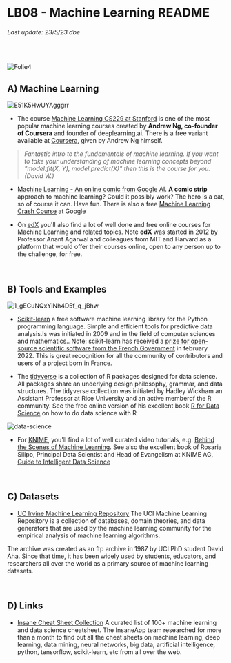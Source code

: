 # LB08 - Machine Learning README
###### Last update: 23/5/23 dbe
</br>

![Folie4](https://user-images.githubusercontent.com/52699611/164497329-da8d80ab-5d34-486c-953e-dfcb9913aece.PNG)


## A) Machine Learning

![E51K5HwUYAgggrr](https://user-images.githubusercontent.com/52699611/164500350-fa81e4c8-17b4-4d6b-b124-48fa297184ed.jpg)

* The course [Machine Learning CS229 at Stanford](https://cs229.stanford.edu/) is one of the most popular machine learning courses created by **Andrew Ng, co-founder of Coursera** and founder of deeplearning.ai. There is a free variant available at [Coursera](https://de.coursera.org/learn/machine-learning), given by Andrew Ng himself.
> *Fantastic intro to the fundamentals of machine learning. If you want to take your understanding of machine learning concepts beyond "model.fit(X, Y), model.predict(X)" then this is the course for you. (David W.)*

* [Machine Learning - An online comic from Google AI](https://cloud.google.com/products/ai/ml-comic-1). **A comic strip** approach to machine learning? Could it possibly work? The hero is a cat, so of course it can. Have fun. 
There is also a free [Machine Learning Crash Course](https://developers.google.com/machine-learning/crash-course/) at Google  

* On [edX](https://www.edx.org/learn/machine-learning) you'll also find a lot of well done and free online courses for Machine Learning and related topics. Note **edX** was started in 2012 by Professor Anant Agarwal and colleagues from MIT and Harvard as a platform that would offer their courses online, open to any person up to the challenge, for free. 



</br> 

## B) Tools and Examples

![1_gEGuNQxYlNh4D5f_q_jBhw](https://user-images.githubusercontent.com/52699611/164499735-05a59bbd-fb12-4f84-a38c-8c879dab8ff7.png)



* [Scikit-learn](https://scikit-learn.org/stable/index.html) a free software machine learning library for the Python programming language.  Simple and efficient tools for predictive data analysis.Is was initiated in 2009 and in the field of computer sciences and mathematics.. Note: scikit-learn has received a [prize for open-source scientific software from the French Government](https://www.ouvrirlascience.fr/remise-des-prix-science-ouverte-du-logiciel-libre-de-la-recherche/) in february 2022. This is great recognition for all the community of contributors and users of a project born in France.  

* The [tidyverse](https://tidyverse.org/) is a collection of R packages designed for data science. All packages share an underlying design philosophy, grammar, and data structures. The tidyverse collection was initiated by Hadley Wickham an Assistant Professor at Rice University and an active memberof the R community. See the free online version of his excellent book [R for Data Science](https://r4ds.had.co.nz/index.html) on how to do data science with R

![data-science](https://user-images.githubusercontent.com/52699611/164678147-63b515a7-0a1f-443a-9caf-af9a0bd867ee.png)

* For [KNIME](https://www.knime.com/), you'll find a lot of well curated video tutorials, e.g. [Behind the Scenes of Machine Learning](https://youtu.be/XtOmoIibsGk). See also the excellent book of Rosaria Silipo, Principal Data Scientist and Head of Evangelism at KNIME AG, [Guide to Intelligent Data Science](https://link.springer.com/book/10.1007/978-3-030-45574-3)

</br> 

## C) Datasets   
* [UC Irvine Machine Learning Repository](https://archive.ics.uci.edu/) The UCI Machine Learning Repository is a collection of databases, domain theories, and data generators that are used by the machine learning community for the empirical analysis of machine learning algorithms.

 The archive was created as an ftp archive in 1987 by UCI PhD student David Aha. Since that time, it has been widely used by students, educators, and researchers all over the world as a primary source of machine learning datasets.
 
</br> 

## D) Links   
* [Insane Cheat Sheet Collection](https://www.theinsaneapp.com/2020/12/machine-learning-and-data-science-cheat-sheets-pdf.html#) A curated list of 100+ machine learning and data science cheatsheet. The InsaneApp team researched for more than a month to find out all the cheat sheets on machine learning, deep learning, data mining, neural networks, big data, artificial intelligence, python, tensorflow, scikit-learn, etc from all over the web.
 
